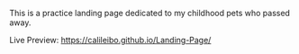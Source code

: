 This is a practice landing page dedicated to my childhood pets who passed away.

Live Preview: https://calileibo.github.io/Landing-Page/
